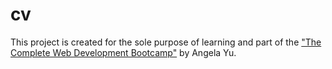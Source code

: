 # cv

<p>This project is created for the sole purpose of learning and part of the <a href=https://www.udemy.com/course/the-complete-web-development-bootcamp/?src=sac&kw=the+complete+web+development+bootcamp>"The Complete Web Development Bootcamp"</a> by Angela Yu.</p>
